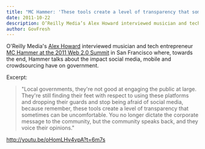 ```yaml
---
title: "MC Hammer: 'These tools create a level of transparency that sometimes can be uncomfortable'"
date: 2011-10-22
description: O’Reilly Media’s Alex Howard interviewed musician and tech entrepreneur MC Hammer at the 2011 Web 2.0 Summit in San Francisco where, towards the end, Hammer talks about the impact social media, mobile and crowdsourcing have on government.
author: GovFresh
---
```


O'Reilly Media's <a href="http://twitter.com/digiphile">Alex Howard</a> interviewed musician and tech entrepreneur <a href="http://www.youtube.com/watch?v=oHomLHv4vpA&amp;feature=youtu.be">MC Hammer at the 2011 Web 2.0 Summit</a> in San Francisco where, towards the end, Hammer talks about the impact social media, mobile and crowdsourcing have on government.

Excerpt:

<blockquote>"Local governments, they're not good at engaging the public at large. They're still finding their feet with respect to using these platforms and dropping their guards and stop being afraid of social media, because remember, these tools create a level of transparency that sometimes can be uncomfortable. You no longer dictate the corporate message to the community, but the community speaks back, and they voice their opinions."</blockquote>

http://youtu.be/oHomLHv4vpA?t=6m7s
